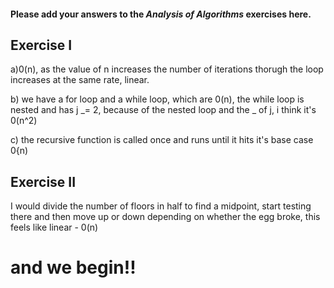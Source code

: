#### Please add your answers to the **_Analysis of Algorithms_** exercises here.

## Exercise I

a)0(n), as the value of n increases the number of iterations thorugh the loop increases at the same rate, linear.

b) we have a for loop and a while loop, which are 0(n), the while loop is nested and has j _= 2, because of the nested loop and the _ of j, i think it's 0(n^2)

c) the recursive function is called once and runs until it hits it's base case 0{n)

## Exercise II

I would divide the number of floors in half to find a midpoint, start testing there and then move up or down depending on whether the egg broke, this feels like linear - 0(n)

# and we begin!!
